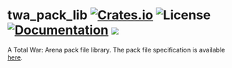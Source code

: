 # twa_pack_lib [![Crates.io](https://img.shields.io/crates/v/twa_pack_lib.svg)](https://crates.io/crates/twa_pack_lib) ![License](https://img.shields.io/crates/l/twa_pack_lib.svg) [![Documentation](https://docs.rs/twa_pack_lib/badge.svg)](https://docs.rs/twa_pack_lib/) ![](https://tokei.rs/b1/github/TotalWarArena-Modding/twa_pack_lib)

A Total War: Arena pack file library. The pack file specification is available [here](https://github.com/TotalWarArena-Modding/docs/blob/master/PACK_FILE_FORMAT.md).

